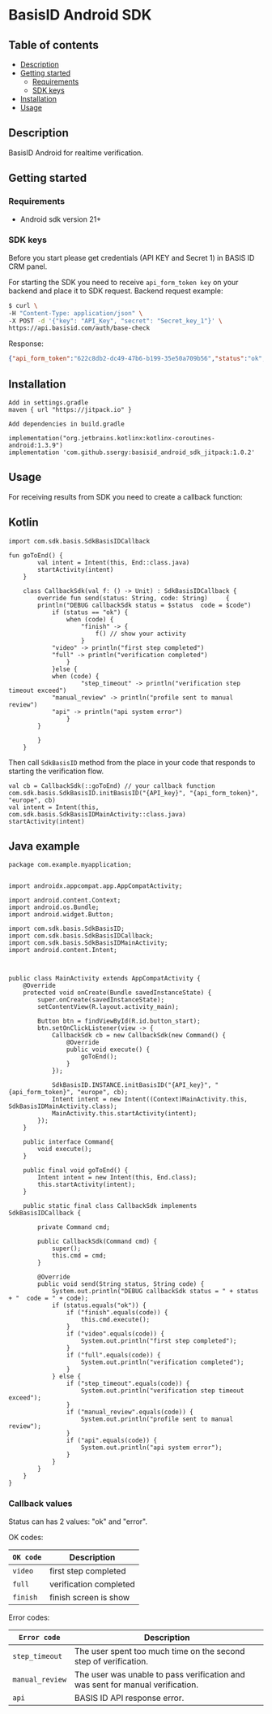 # BasisID Android SDK

## Table of contents
*   [Description](#description)
*   [Getting started](#getting-started)
	*   [Requirements](#requirements)
	*   [SDK keys](#sdk-keys)
*   [Installation](#installation)
*   [Usage](#usage)

## Description
BasisID Android for realtime verification.

## Getting started

### Requirements
- Android sdk version 21+

### SDK keys
Before you start please get credentials (API KEY and Secret 1) in BASIS ID CRM panel.

For starting the SDK you need to receive `api_form_token key` on your backend and place it to SDK request.
Backend request example:

```bash
$ curl \
-H "Content-Type: application/json" \
-X POST -d '{"key": "API_Key", "secret": "Secret_key_1"}' \
https://api.basisid.com/auth/base-check
```

Response:

```json
{"api_form_token":"622c8db2-dc49-47b6-b199-35e50a709b56","status":"ok","user_hash":"3fa11465-2678-4311-b9eb-4654c936424c","user_id":1482783}
```


## Installation

```
Add in settings.gradle
maven { url "https://jitpack.io" } 

Add dependencies in build.gradle

implementation("org.jetbrains.kotlinx:kotlinx-coroutines-android:1.3.9")
implementation 'com.github.ssergy:basisid_android_sdk_jitpack:1.0.2'
```


## Usage

For receiving results from SDK you need to create a callback function:

## Kotlin
```
import com.sdk.basis.SdkBasisIDCallback

fun goToEnd() {
        val intent = Intent(this, End::class.java)
        startActivity(intent)
    }

    class CallbackSdk(val f: () -> Unit) : SdkBasisIDCallback {
        override fun send(status: String, code: String)     {
	    println("DEBUG callbackSdk status = $status  code = $code")
            if (status == "ok") {
                when (code) {
                    "finish" -> {
                        f() // show your activity 
                    }
		    "video" -> println("first step completed")
		    "full" -> println("verification completed")
                }
            }else {
	        when (code) {
                    "step_timeout" -> println("verification step timeout exceed")
		    "manual_review" -> println("profile sent to manual review")
		    "api" -> println("api system error")
                }
	    }
            
        }
    }
```



Then call `SdkBasisID` method from the place in your code that responds to starting the verification flow.

```
val cb = CallbackSdk(::goToEnd) // your callback function
com.sdk.basis.SdkBasisID.initBasisID("{API_key}", "{api_form_token}", "europe", cb)
val intent = Intent(this, com.sdk.basis.SdkBasisIDMainActivity::class.java)
startActivity(intent)
```
## Java example

```
package com.example.myapplication;


import androidx.appcompat.app.AppCompatActivity;

import android.content.Context;
import android.os.Bundle;
import android.widget.Button;

import com.sdk.basis.SdkBasisID;
import com.sdk.basis.SdkBasisIDCallback;
import com.sdk.basis.SdkBasisIDMainActivity;
import android.content.Intent;



public class MainActivity extends AppCompatActivity {
    @Override
    protected void onCreate(Bundle savedInstanceState) {
        super.onCreate(savedInstanceState);
        setContentView(R.layout.activity_main);

        Button btn = findViewById(R.id.button_start);
        btn.setOnClickListener(view -> {
            CallbackSdk cb = new CallbackSdk(new Command() {
                @Override
                public void execute() {
                    goToEnd();
                }
            });

            SdkBasisID.INSTANCE.initBasisID("{API_key}", "{api_form_token}", "europe", cb);
            Intent intent = new Intent((Context)MainActivity.this, SdkBasisIDMainActivity.class);
            MainActivity.this.startActivity(intent);
        });
    }

    public interface Command{
        void execute();
    }

    public final void goToEnd() {
        Intent intent = new Intent(this, End.class);
        this.startActivity(intent);
    }

    public static final class CallbackSdk implements SdkBasisIDCallback {

        private Command cmd;

        public CallbackSdk(Command cmd) {
            super();
            this.cmd = cmd;
        }

        @Override
        public void send(String status, String code) {
            System.out.println("DEBUG callbackSdk status = " + status + "  code = " + code);
            if (status.equals("ok")) {
                if ("finish".equals(code)) {
                    this.cmd.execute();
                }
                if ("video".equals(code)) {
                    System.out.println("first step completed");
                }
                if ("full".equals(code)) {
                    System.out.println("verification completed");
                }
            } else {
                if ("step_timeout".equals(code)) {
                    System.out.println("verification step timeout exceed");
                }
                if ("manual_review".equals(code)) {
                    System.out.println("profile sent to manual review");
                }
                if ("api".equals(code)) {
                    System.out.println("api system error");
                }
            }
        }
    }
}

```

### Callback values

Status can has 2 values: "ok" and "error".

OK codes:

| `OK code` | Description |
| ----- | ----- |
| `video` | first step completed |
| `full` | verification completed |
| `finish` | finish screen is show |




Error codes:

| `Error code` | Description |
| ----- | ----- |
| `step_timeout` | The user spent too much time on the second step of verification. |
| `manual_review` | The user was unable to pass verification and was sent for manual verification.  |
| `api` | BASIS ID API response error. |
